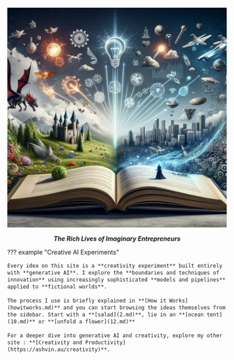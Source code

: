 <p align="center">
  <a><img src="assets\home.png" alt="Fiction Ideas"></a>
</p>
<p align="center">
    <em><b>The Rich Lives of Imaginary Entrepreneurs</b></em>
</p>

??? example "Creative AI Experiments"

    Every idea on this site is a **creativity experiment** built entirely with **generative AI**. I explore the **boundaries and techniques of innovation** using increasingly sophisticated **models and pipelines** applied to **fictional worlds**.

    The process I use is briefly explained in **[How it Works](howitworks.md)** and you can start browsing the ideas themselves from the sidebar. Start with a **[salad](2.md)**, lie in an **[ocean tent](10.md)** or **[unfold a flower](12.md)**

    For a deeper dive into generative AI and creativity, explore my other site : **[Creativity and Productivity](https://ashvin.au/creativity)**.
